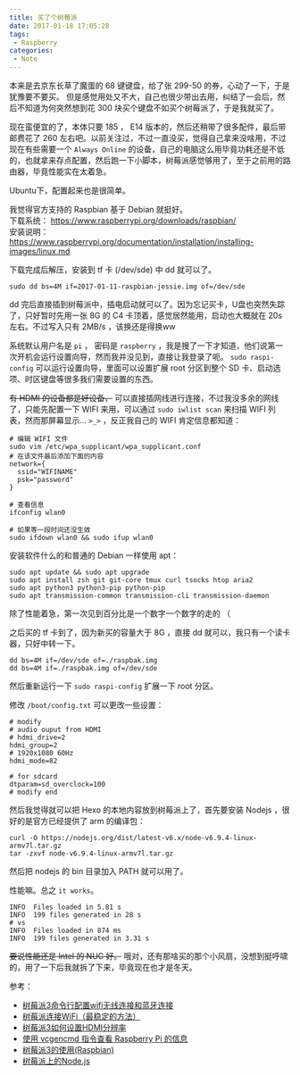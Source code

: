 ```yaml
---
title: 买了个树莓派
date: 2017-01-18 17:05:28
tags:
 - Raspberry
categories:
 - Note
---
```

本来是去京东长草了魔蛋的 68 键键盘，给了张 299-50 的券，心动了一下，于是犹豫要不要买。
但是感觉用处又不大，自己也很少带出去用，纠结了一会后，然后不知道为何突然想到花 300 块买个键盘不如买个树莓派了，于是我就买了。

现在蛮便宜的了，本体只要 185 ， E14 版本的，然后还稍带了很多配件，最后带邮费花了 260 左右吧。以前关注过，不过一直没买，觉得自己拿来没啥用，不过现在有些需要一个 `Always Online` 的设备，自己的电脑这么用毕竟功耗还是不低的，也就拿来存点配置，然后跑一下小脚本，树莓派感觉够用了，至于之前用的路由器，毕竟性能实在太着急。

Ubuntu下，配置起来也是很简单。  
<!--more-->
我觉得官方支持的 Raspbian 基于 Debian 就挺好。    
下载系统： https://www.raspberrypi.org/downloads/raspbian/  
安装说明： https://www.raspberrypi.org/documentation/installation/installing-images/linux.md  

下载完成后解压，安装到 tf 卡 (/dev/sde) 中 dd 就可以了。  
```
sudo dd bs=4M if=2017-01-11-raspbian-jessie.img of=/dev/sde
```
dd 完后直接插到树莓派中，插电启动就可以了。因为忘记买卡，U盘也突然失踪了，只好暂时先用一张 8G 的 C4 卡顶着，感觉居然能用，启动也大概就在 20s 左右。不过写入只有 2MB/s ，该换还是得换ww  

系统默认用户名是 `pi` ， 密码是 `raspberry` ，我是搜了一下才知道，他们说第一次开机会运行设置向导，然而我并没见到，直接让我登录了呃。 `sudo raspi-config` 可以运行设置向导，里面可以设置扩展 root 分区到整个 SD 卡、启动选项、时区键盘等很多我们需要设置的东西。  

<s>有 HDMI 的设备都是好设备，</s> 可以直接插网线进行连接，不过我没多余的网线了，只能先配置一下 WIFI 来用，可以通过 `sudo iwlist scan` 来扫描 WIFI 列表，然而那屏幕显示... `>_>` ，反正我自己的 WIFI 肯定信息都知道：
```
# 编辑 WIFI 文件
sudo vim /etc/wpa_supplicant/wpa_supplicant.conf
# 在该文件最后添加下面的内容
network={
  ssid="WIFINAME"
  psk="password"
}

# 查看信息
ifconfig wlan0

# 如果等一段时间还没生效
sudo ifdown wlan0 && sudo ifup wlan0
```

安装软件什么的和普通的 Debian 一样使用 apt：
```
sudo apt update && sudo apt upgrade  
sudo apt install zsh git git-core tmux curl tsocks htop aria2
sudo apt python3 python3-pip python-pip
sudo apt transmission-common transmission-cli transmission-daemon
```
除了性能着急，第一次见到百分比是一个数字一个数字的走的 （  

之后买的 tf 卡到了，因为新买的容量大于 8G ，直接 dd 就可以，我只有一个读卡器，只好中转一下。
```
dd bs=4M if=/dev/sde of=./raspbak.img
dd bs=4M if=./raspbak.img of=/dev/sde
```
然后重新运行一下 `sudo raspi-config` 扩展一下 root 分区。

修改 `/boot/config.txt` 可以更改一些设置：
```
# modify
# audio ouput from HDMI
# hdmi_drive=2
hdmi_group=2
# 1920x1080 60Hz
hdmi_mode=82

# for sdcard
dtparam=sd_overclock=100
# modify end
```

然后我觉得就可以把 Hexo 的本地内容放到树莓派上了，首先要安装 Nodejs ，很好的是官方已经提供了 arm 的编译包：
```
curl -O https://nodejs.org/dist/latest-v6.x/node-v6.9.4-linux-armv7l.tar.gz
tar -zxvf node-v6.9.4-linux-armv7l.tar.gz
```
然后把 nodejs 的 bin 目录加入 PATH 就可以用了。

性能嘛。总之 `it works`。
```
INFO  Files loaded in 5.81 s
INFO  199 files generated in 28 s
# vs
INFO  Files loaded in 874 ms
INFO  199 files generated in 3.31 s
```

 <s>要说性能还是 Intel 的 NUC 好。</s> 哦对，还有那啥买的那个小风扇，没想到挺呼啸的，用了一下后我就拆了下来，毕竟现在也才是冬天。


参考：
 - [树莓派3命令行配置wifi无线连接和蓝牙连接](https://www.embbnux.com/2016/04/10/raspberry_pi_3_wifi_and_bluetooth_setting_on_console/)
 - [树莓派连接WiFi（最稳定的方法）](https://i.cmgine.net/archives/11053.html)
 - [树莓派3如何设置HDMI分辨率](http://jingyan.baidu.com/article/22fe7ced2bc4103002617f9f.html)
 - [使用 vcgencmd 指令查看 Raspberry Pi 的信息](https://blog.gtwang.org/iot/raspberry-pi-vcgencmd-hardware-information/)
 - [树莓派3的使用(Raspbian)](https://www.zybuluo.com/yangxuan/note/321467)
 - [树莓派上的Node.js](https://cnodejs.org/topic/54032efa9769c2e93797cd06)
